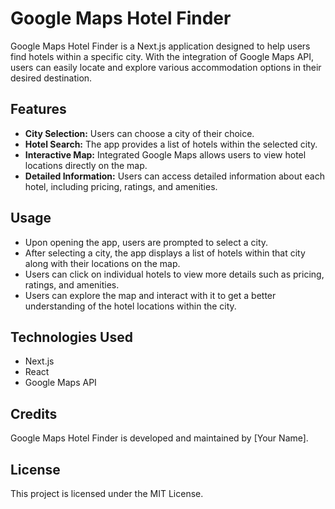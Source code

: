 # Google Maps Hotel Finder

Google Maps Hotel Finder is a Next.js application designed to help users find hotels within a specific city. With the integration of Google Maps API, users can easily locate and explore various accommodation options in their desired destination.

## Features

-   **City Selection:** Users can choose a city of their choice.
-   **Hotel Search:** The app provides a list of hotels within the selected city.
-   **Interactive Map:** Integrated Google Maps allows users to view hotel locations directly on the map.
-   **Detailed Information:** Users can access detailed information about each hotel, including pricing, ratings, and amenities.

## Usage

-   Upon opening the app, users are prompted to select a city.
-   After selecting a city, the app displays a list of hotels within that city along with their locations on the map.
-   Users can click on individual hotels to view more details such as pricing, ratings, and amenities.
-   Users can explore the map and interact with it to get a better understanding of the hotel locations within the city.

## Technologies Used

-   Next.js
-   React
-   Google Maps API

## Credits

Google Maps Hotel Finder is developed and maintained by [Your Name].

## License

This project is licensed under the MIT License.

